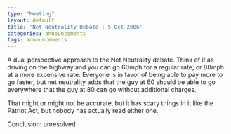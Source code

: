 ```yaml
---
type: "Meeting"
layout: default
title: 'Net Neutrality Debate : 5 Oct 2006'
categories: announcements
tags: announcements
---
```

A dual perspective approach to the Net Neutrality debate. Think of it as driving on the highway and you can go 60mph for a regular rate, or 80mph at a more expensive rate. Everyone is in favor of being able to pay more to go faster, but net neutrality adds that the guy at 60 should be able to go everywhere that the guy at 80 can go without additional charges.

That might or might not be accurate, but it has scary things in it like the Patriot Act, but nobody has actually read either one.

Conclusion: unresolved
